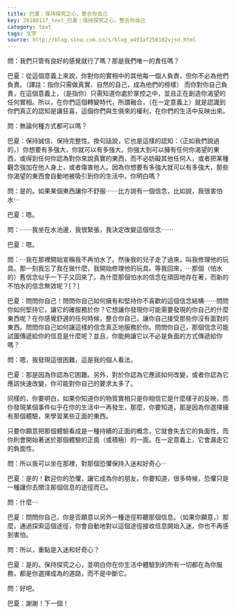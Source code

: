 ```yaml
---
title: 巴夏：保持探究之心，整合你自己
key: 20180117_text_巴夏：保持探究之心，整合你自己
category: text
tags: 文字
source: http://blog.sina.com.cn/s/blog_a491af250102vjsd.html
---
```


問：我們只管有良好的感覺就行了嗎？那是我們唯一的責任嗎？

巴夏：從這個意義上來說，你對你的實相中的其他每一個人負責，但你不必為他們負責。（譯註：指你只需做真實、自然的自己，成為他們的榜樣） 而你對你自己負責，在這個意義上，（是指你）只需知道你處於掌控之中，並且正在創造你渴望的任何實相。所以，在你們這個轉變時代，所謂融合，（在一定意義上）就是認識到你們真正的認知是讓狂喜，這個你們與生俱來的權利，在你們的生活中反映出來。

問：無論何種方式都可以嗎？

巴夏：保持誠信、保持完整性。換句話說，它也是這樣的認知：（正如我們說過的，）你想要有多強大，你就可以有多強大。你強大到可以擁有任何你渴望的東西，或得到任何你認為對你來說真實的東西，而不必妨礙其他任何人，或者把某種觀念強加在他人身上，或者傷害他人。因為你想要有多強大就可以有多強大，那些你渴望的東西會自動地被吸引到你的生活中。你明白嗎？

問：是的。如果某個東西讓你不舒服⋯⋯比方說有一個信念，比如說，我很害怕水⋯

巴夏：嗯。

問：⋯⋯我坐在水池邊，我很緊張，我決定改變這個信念⋯⋯

巴夏：嗯。

問：⋯我在那裡開始宣稱我不再怕水了。然後我的兒子走了過來，叫我修理他的玩具。那一刻我忘了我在做什麼，我開始修理他的玩具。等我回來，⋯那個（怕水的）舊信念似乎一下子又回來了。為什麼那個怕水的信念在頑固地存在著，而新的不怕水的信念無效呢？[？]

巴夏：問問你自己！問問你自己如何擁有和堅持你不喜歡的這個信念結構⋯⋯問問你如何堅持它，讓它的確服務於你？它想讓你發現你可能需要發現的你自己的什麼東西呢？在你感覺舒適的任何時候，整合你自己，讓你自己接受那些你沒有面對的東西。問問你自己如何讓這樣的信念真正地服務於你。問問你自己，那個信念可能試圖傳遞給你的信息是什麼呢？並且，你能夠讓它以不必是負面的方式傳遞給你嗎？

問：嗯，我發現這很困難，這是我的個人看法。

巴夏：那是因為你認為它困難。另外，對於你認為它應該如何改變，或者你認為它應該快速改變，你可能對你自己的要求太多了。

同樣的，你要明白，如果你知道你的物質實相只是你相信它是什麼樣子的反映，而你發現某個事件似乎在你的生活中一再發生，那麼，你要知道，那是因為你選擇擁有那個體驗，來學習某些正面的東西。

只要你願意把那個體驗看成是一種持續的正面的概念，它就會失去它的負面性，而你則會開始著迷於那個體驗的正面（或積極）的一面。在一定意義上，它會漏走它的負面性。

問：所以我可以坐在那裡，對那個恐懼保持入迷和好奇心⋯

巴夏：是的！歡迎你的恐懼，讓它成為你的朋友。你要知道，很多時候，恐懼只是一種讓你去關注那個信息的途徑而已。

問：什麼⋯

巴夏：問問你自己，你是否願意以另外一種途徑聆聽那個信息。（如果你願意，）那麼，通過探索這個途徑，你會自動地對以這個途徑接收信息開始入迷，你也不再感到害怕。

問：所以，重點是入迷和好奇心？

巴夏：是的。保持探究之心，並明白你在你生活中體驗到的所有一切都在為你服務，都是你選擇成為的道路，而不是中斷它。

問：好吧。

巴夏：謝謝！下一個！
